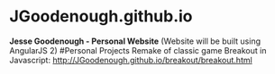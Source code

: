 # JGoodenough.github.io
**Jesse Goodenough - Personal Website**
(Website will be built using AngularJS 2)
#Personal Projects
Remake of classic game Breakout in Javascript: http://JGoodenough.github.io/breakout/breakout.html
